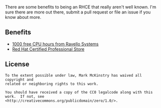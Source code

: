There are some benefits to being an RHCE that really aren't well known. I'm sure
there are more out there, submit a pull request or file an issue if you know
about more.

Benefits
---
* [1000 free CPU hours from Ravello Systems](https://www.ravellosystems.com/go/rhce)
* [Red Hat Certified Professional Store](https://redhat.brandfuel.com/certification.php)


License
---
```
To the extent possible under law, Mark McKinstry has waived all copyright and
related or neighboring rights to this work.

You should have received a copy of the CC0 legalcode along with this
work.  If not, see <http://creativecommons.org/publicdomain/zero/1.0/>.
```
